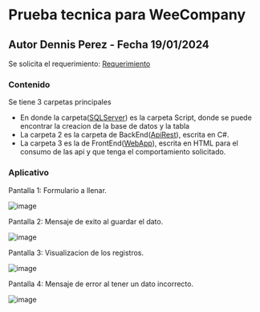 # Prueba tecnica para WeeCompany
## Autor Dennis Perez - Fecha 19/01/2024
Se solicita el requerimiento: [Requerimiento](https://github.com/DennisPerez97/WeeCompany-Dennis/blob/master/Requerimiento/Practica.pdf)

### Contenido
Se tiene 3 carpetas principales
- En donde la carpeta([SQLServer](https://github.com/DennisPerez97/WeeCompany-Dennis/tree/master/SQLServer)) es la carpeta Script, donde se puede encontrar la creacion de la base de datos y la tabla
- La carpeta 2 es la carpeta de BackEnd([ApiRest](https://github.com/DennisPerez97/WeeCompany-Dennis/tree/master/ApiRest)), escrita en C#.
- La carpeta 3 es la de FrontEnd([WebApp](https://github.com/DennisPerez97/WeeCompany-Dennis/tree/master/WebApp)), escrita en HTML para el consumo de las api y que tenga el comportamiento solicitado.

### Aplicativo
Pantalla 1: Formulario a llenar.

![image](https://github.com/DennisPerez97/WeeCompany-Dennis/assets/99489937/35b3b934-f42a-4cf9-9e8b-e98e63305661)


Pantalla 2: Mensaje de exito al guardar el dato.

![image](https://github.com/DennisPerez97/WeeCompany-Dennis/assets/99489937/cad2af30-c75c-4082-badf-97bc484dc356)


Pantalla 3: Visualizacion de los registros.

![image](https://github.com/DennisPerez97/WeeCompany-Dennis/assets/99489937/ec08bf1f-1137-4469-9297-e23d7ef8a902)

Pantalla 4: Mensaje de error al tener un dato incorrecto.

![image](https://github.com/DennisPerez97/WeeCompany-Dennis/assets/99489937/1cfc10e9-5807-488c-8b4c-2ac193d0b505)








